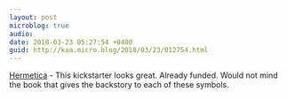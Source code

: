 ```yaml
---
layout: post
microblog: true
audio: 
date: 2018-03-23 05:27:54 +0400
guid: http://kaa.micro.blog/2018/03/23/012754.html
---
```

[Hermetica](https://www.kickstarter.com/projects/1319054093/hermetica-a-library-of-occult-symbols-for-designer/description) - This kickstarter looks great. Already funded. Would not mind the book that gives the backstory to each of these symbols. 
